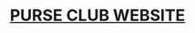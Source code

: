 <p align="center">
  <a href="https://thepurse.club">
    <h1 align="center">
  		PURSE CLUB WEBSITE
	</h1>
  </a>
</p>
